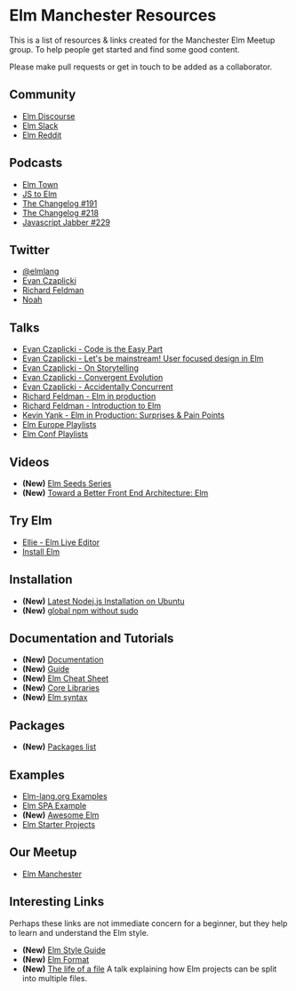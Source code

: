 # Elm Manchester Resources

This is a list of resources & links created for the Manchester Elm Meetup group. To help people get
started and find some good content.

Please make pull requests or get in touch to be added as a collaborator.


## Community

- [Elm Discourse](https://discourse.elm-lang.org/)
- [Elm Slack](http://elmlang.herokuapp.com/)
- [Elm Reddit](https://reddit.com/r/elm)


## Podcasts

- [Elm Town](https://elmtown.audio/)
- [JS to Elm](http://jstoelm.com/)
- [The Changelog #191](https://changelog.com/podcast/191)
- [The Changelog #218](https://changelog.com/podcast/218)
- [Javascript Jabber #229](https://devchat.tv/js-jabber/229-jsj-elm-with-richard-feldman)


## Twitter

- [@elmlang](https://twitter.com/elmlang)
- [Evan Czaplicki](https://twitter.com/czaplic)
- [Richard Feldman](https://twitter.com/rtfeldman)
- [Noah](https://twitter.com/eeue56)


## Talks

- [Evan Czaplicki - Code is the Easy Part](https://www.youtube.com/watch?v=DSjbTC-hvqQ)
- [Evan Czaplicki - Let's be mainstream! User focused design in Elm](https://www.youtube.com/watch?v=oYk8CKH7OhE)
- [Evan Czaplicki - On Storytelling](https://www.deconstructconf.com/2017/evan-czaplicki-on-storytelling)
- [Evan Czaplicki - Convergent Evolution](https://www.youtube.com/watch?v=HRJ_VjkmyiE&t=4802s)
- [Evan Czaplicki - Accidentally Concurrent](https://vimeo.com/145522823)
- [Richard Feldman - Elm in production](https://www.youtube.com/watch?v=XsNk5aOpqUc)
- [Richard Feldman - Introduction to Elm](https://www.youtube.com/watch?v=zBHB9i8e3Kc)
- [Kevin Yank - Elm in Production: Surprises & Pain Points](https://www.youtube.com/watch?v=LZj_1qVURL0&t=4s)
- [Elm Europe Playlists](https://www.youtube.com/channel/UCT5HLUjjXdqUSUnpblFNOwQ/playlists)
- [Elm Conf Playlists](https://www.youtube.com/channel/UCOpGiN9AkczVjlpGDaBwQrQ/playlists)


## Videos

- **(New)** [Elm Seeds Series](https://elmseeds.thaterikperson.com/)
- **(New)** [Toward a Better Front End Architecture: Elm](https://www.youtube.com/watch?v=EDp6UmaA9CM&t=1396s)


## Try Elm

- [Ellie - Elm Live Editor](https://ellie-app.com/new)
- [Install Elm](https://guide.elm-lang.org/install.html)

## Installation

- **(New)** [Latest Nodej.js Installation on Ubuntu](https://github.com/nodesource/distributions#debinstall)
- **(New)** [global npm without sudo](https://github.com/sindresorhus/guides/blob/master/npm-global-without-sudo.md)

## Documentation and Tutorials

- **(New)** [Documentation](http://elm-lang.org/docs)
- **(New)** [Guide](https://guide.elm-lang.org/)
- **(New)** [Elm Cheat Sheet](https://github.com/izdi/elm-cheat-sheet)
- **(New)** [Core Libraries](http://package.elm-lang.org/packages/elm-lang/core/5.1.1)
- **(New)** [Elm syntax](http://elm-lang.org/docs/syntax)

## Packages

- **(New)** [Packages list](http://package.elm-lang.org/)

## Examples

- [Elm-lang.org Examples](http://elm-lang.org/examples)
- [Elm SPA Example](https://github.com/rtfeldman/elm-spa-example/)
- **(New)** [Awesome Elm](https://github.com/isRuslan/awesome-elm)
- [Elm Starter Projects](https://github.com/Triangle-Elm/elm-starter-projects)

## Our Meetup

- [Elm Manchester](https://www.meetup.com/elm-manchester)

## Interesting Links

Perhaps these links are not immediate concern for a beginner, but they help to learn and understand the Elm style.

- **(New)** [Elm Style Guide](https://github.com/NoRedInk/elm-style-guide)
- **(New)** [Elm Format](https://github.com/avh4/elm-format)
- **(New)** [The life of a file](https://www.youtube.com/watch?v=XpDsk374LDE) A talk explaining how Elm projects can be split into multiple files.
